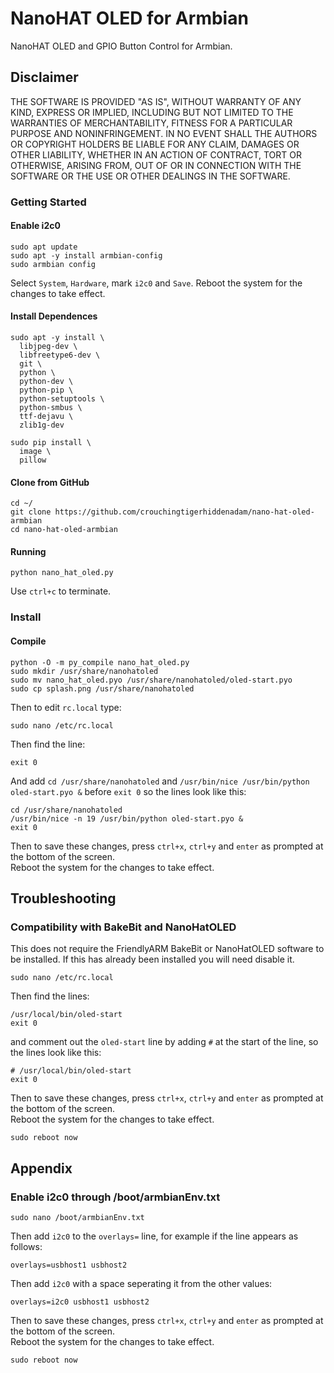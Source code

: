 # NanoHAT OLED for Armbian
NanoHAT OLED and GPIO Button Control for Armbian.

## Disclaimer

THE SOFTWARE IS PROVIDED "AS IS", WITHOUT WARRANTY OF ANY KIND, EXPRESS OR
IMPLIED, INCLUDING BUT NOT LIMITED TO THE WARRANTIES OF MERCHANTABILITY,
FITNESS FOR A PARTICULAR PURPOSE AND NONINFRINGEMENT. IN NO EVENT SHALL THE
AUTHORS OR COPYRIGHT HOLDERS BE LIABLE FOR ANY CLAIM, DAMAGES OR OTHER
LIABILITY, WHETHER IN AN ACTION OF CONTRACT, TORT OR OTHERWISE, ARISING FROM,
OUT OF OR IN CONNECTION WITH THE SOFTWARE OR THE USE OR OTHER DEALINGS IN
THE SOFTWARE.

### Getting Started

#### Enable i2c0
```
sudo apt update
sudo apt -y install armbian-config
sudo armbian config
```
Select `System`, `Hardware`, mark `i2c0` and `Save`. Reboot the system for the changes to take effect.

#### Install Dependences
```
sudo apt -y install \
  libjpeg-dev \
  libfreetype6-dev \
  git \
  python \
  python-dev \
  python-pip \
  python-setuptools \
  python-smbus \
  ttf-dejavu \
  zlib1g-dev

sudo pip install \
  image \
  pillow
```

#### Clone from GitHub
```
cd ~/
git clone https://github.com/crouchingtigerhiddenadam/nano-hat-oled-armbian
cd nano-hat-oled-armbian
```

#### Running
```
python nano_hat_oled.py
```
Use `ctrl+c` to terminate.

### Install

#### Compile
```
python -O -m py_compile nano_hat_oled.py
sudo mkdir /usr/share/nanohatoled
sudo mv nano_hat_oled.pyo /usr/share/nanohatoled/oled-start.pyo
sudo cp splash.png /usr/share/nanohatoled
```
Then to edit `rc.local` type:
```
sudo nano /etc/rc.local
```
Then find the line:
```
exit 0
```
And add `cd /usr/share/nanohatoled` and `/usr/bin/nice /usr/bin/python oled-start.pyo &` before `exit 0` so the lines look like this:
```
cd /usr/share/nanohatoled
/usr/bin/nice -n 19 /usr/bin/python oled-start.pyo &
exit 0
```
Then to save these changes, press `ctrl+x`, `ctrl+y` and `enter` as prompted at the bottom of the screen.   
Reboot the system for the changes to take effect.

## Troubleshooting

### Compatibility with BakeBit and NanoHatOLED
This does not require the FriendlyARM BakeBit or NanoHatOLED software to be installed. If this has already been installed you will need disable it.

```
sudo nano /etc/rc.local
```
Then find the lines:
```
/usr/local/bin/oled-start
exit 0
```
and comment out the `oled-start` line by adding `#` at the start of the line, so the lines look like this:
```
# /usr/local/bin/oled-start
exit 0
```
Then to save these changes, press `ctrl+x`, `ctrl+y` and `enter` as prompted at the bottom of the screen.   
Reboot the system for the changes to take effect.
```
sudo reboot now
```

## Appendix

### Enable i2c0 through /boot/armbianEnv.txt
```
sudo nano /boot/armbianEnv.txt
```
Then add `i2c0` to the `overlays=` line, for example if the line appears as follows:
```
overlays=usbhost1 usbhost2
```
Then add `i2c0` with a space seperating it from the other values:
```
overlays=i2c0 usbhost1 usbhost2
```
Then to save these changes, press `ctrl+x`, `ctrl+y` and `enter` as prompted at the bottom of the screen.   
Reboot the system for the changes to take effect.
```
sudo reboot now
```
